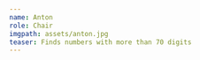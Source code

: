 ```yaml
---
name: Anton
role: Chair
imgpath: assets/anton.jpg
teaser: Finds numbers with more than 70 digits
---
```

